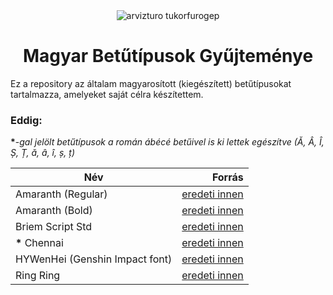 <div align="center">
    <img src="https://i.imgur.com/NRnqHgB.png" alt="arvizturo tukorfurogep">
    <h1>Magyar Betűtípusok Gyűjteménye</h1>
</div>

Ez a repository az általam magyarosított (kiegészített) betűtípusokat tartalmazza, amelyeket saját célra készítettem.

### Eddig:

**\***-_gal jelölt betűtípusok a román ábécé betűivel is ki lettek egészítve (Ă, Â, Î, Ș, Ț, ă, â, î, ș, ț)_

| Név                            |                                                                Forrás |
| ------------------------------ | --------------------------------------------------------------------: |
| Amaranth (Regular)             |           [eredeti innen](https://fonts.google.com/specimen/Amaranth) |
| Amaranth (Bold)                |           [eredeti innen](https://fonts.google.com/specimen/Amaranth) |
| Briem Script Std               | [eredeti innen](https://fontsgeek.com/fonts/Briem-Script-Std-Regular) |
| **\*** Chennai                 |          [eredeti innen](https://fontsgeek.com/fonts/Chennai-Regular) |
| HYWenHei (Genshin Impact font) |       [eredeti innen](https://www.dafontfree.io/genshin-impact-font/) |
| Ring Ring                      |                [eredeti innen](https://www.dafont.com/ring-ring.font) |
